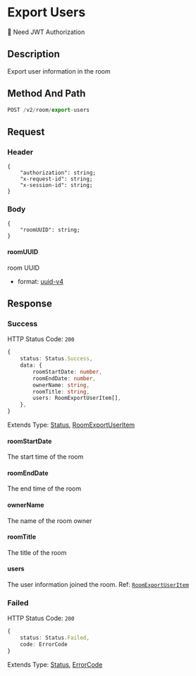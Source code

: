# Export Users

:key: Need JWT Authorization

## Description

Export user information in the room

## Method And Path

```js
POST /v2/room/export-users
```

## Request

### Header

```ts{2-4}
{
    "authorization": string;
    "x-request-id": string;
    "x-session-id": string;
}
```

### Body

```ts{2}
{
    "roomUUID": string;
}
```

#### roomUUID

room UUID

* format: [uuid-v4](/misc/ajv-formats/uuid-v4)

## Response

### Success

HTTP Status Code: `200`

```ts
{
    status: Status.Success,
    data: {
        roomStartDate: number,
        roomEndDate: number,
        ownerName: string,
        roomTitle: string,
        users: RoomExportUserItem[],
    },
}
```

Extends Type: [Status](/types/status), [RoomExportUserItem](/types/room-export-user-item)


#### roomStartDate

The start time of the room

#### roomEndDate

The end time of the room

#### ownerName

The name of the room owner

#### roomTitle

The title of the room

#### users

The user information joined the room. Ref: [`RoomExportUserItem`](/types/room-export-user-item)

### Failed

HTTP Status Code: `200`

```ts
{
    status: Status.Failed,
    code: ErrorCode
}
```

Extends Type: [Status](/types/status), [ErrorCode](/types/error-code)
